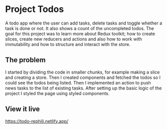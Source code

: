 # Project Todos

A todo app where the user can add tasks, delete tasks and toggle whether a task is done or not. It also shows a count of the uncompleted todos. The goal for this project was to learn more about Redux toolkit; how to create slices, create new reducers and actions and also how to work with immutability and how to structure and interact with the store.

## The problem

I started by dividing the code in smaller chunks, for example making a slice and creating a store. Then I created components and fetched the todos so I could see the todos being listed. Then I implemented an action to push news tasks to the list of existing tasks. After setting up the basic logic of the project I styled the page using styled components.

## View it live

https://todo-rephili.netlify.app/

